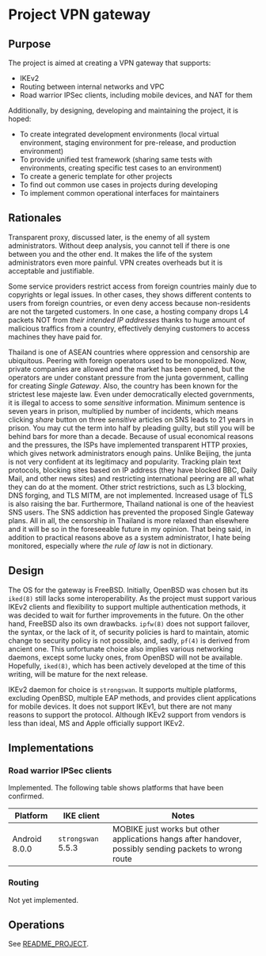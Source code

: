 # Project VPN gateway

## Purpose

The project is aimed at creating a VPN gateway that supports:

* IKEv2
* Routing between internal networks and VPC
* Road warrior IPSec clients, including mobile devices, and NAT for them

Additionally, by designing, developing and maintaining the project, it is
hoped:

* To create integrated development environments (local virtual environment,
  staging environment for pre-release, and production environment)
* To provide unified test framework (sharing same tests with environments,
  creating specific test cases to an environment)
* To create a generic template for other projects
* To find out common use cases in projects during developing
* To implement common operational interfaces for maintainers

## Rationales

Transparent proxy, discussed later, is the enemy of all system administrators.
Without deep analysis, you cannot tell if there is one between you and the
other end. It makes the life of the system administrators even more painful.
VPN creates overheads but it is acceptable and justifiable.

Some service providers restrict access from foreign countries mainly due to
copyrights or legal issues. In other cases, they shows different contents to
users from foreign countries, or even deny access because non-residents are
not the targeted customers. In one case, a hosting company drops L4 packets
NOT from _their intended IP addresses_ thanks to huge amount of malicious
traffics from a country, effectively denying customers to access machines they
have paid for.

Thailand is one of ASEAN countries where oppression and censorship are
ubiquitous. Peering with foreign operators used to be monopolized. Now,
private companies are allowed and the market has been opened, but the
operators are under constant pressure from the junta government, calling for
creating _Single Gateway_. Also, the country has been known for the strictest
lese majeste law. Even under democratically elected governments, it is illegal
to access to some _sensitive_ information. Minimum sentence is seven years in
prison, multiplied by number of incidents, which means clicking _share_ button
on three _sensitive_ articles on SNS leads to 21 years in prison. You may cut
the term into half by pleading guilty, but still you will be behind bars for
more than a decade. Because of usual economical reasons and the pressures, the
ISPs have implemented transparent HTTP proxies, which gives network administrators
enough pains. Unlike Beijing, the junta is not very confident at its
legitimacy and popularity. Tracking plain text protocols, blocking sites based
on IP address (they have blocked BBC, Daily Mail, and other news sites) and
restricting international peering are all what they can do at the moment.
Other strict restrictions, such as L3 blocking, DNS forging, and TLS MITM, are
not implemented. Increased usage of TLS is also raising the bar. Furthermore,
Thailand national is one of the heaviest SNS users. The SNS addiction has
prevented the proposed Single Gateway plans. All in all, the censorship in
Thailand is more relaxed than elsewhere and it will be so in the foreseeable
future in my opinion. That being said, in addition to practical reasons above
as a system administrator, I hate being monitored, especially where _the rule
of law_ is not in dictionary.

## Design

The OS for the gateway is FreeBSD. Initially, OpenBSD was chosen but its
`iked(8)` still lacks some interoperability. As the project must support
various IKEv2 clients and flexibility to support multiple authentication
methods, it was decided to wait for further improvements in the future.  On
the other hand, FreeBSD also its own drawbacks. `ipfw(8)` does not support
failover, the syntax, or the lack of it, of security policies is hard to
maintain, atomic change to security policy is not possible, and, sadly,
`pf(4)` is derived from ancient one. This unfortunate choice also implies
various networking daemons, except some lucky ones, from OpenBSD will not be
available. Hopefully, `iked(8)`, which has been actively developed at the time
of this writing, will be mature for the next release.

IKEv2 daemon for choice is `strongswan`. It supports multiple platforms,
excluding OpenBSD, multiple EAP methods, and provides client applications for
mobile devices. It does not support IKEv1, but there are not many reasons to
support the protocol. Although IKEv2 support from vendors is less than ideal,
MS and Apple officially support IKEv2.

## Implementations

### Road warrior IPSec clients

Implemented. The following table shows platforms that have been confirmed.

| Platform | IKE client | Notes |
|----------|------------|-------|
| Android 8.0.0 | `strongswan` 5.5.3 | MOBIKE just works but other applications hangs after handover, possibly sending packets to wrong route |

### Routing

Not yet implemented.

## Operations

See [README_PROJECT](README_PROJECT.md).

